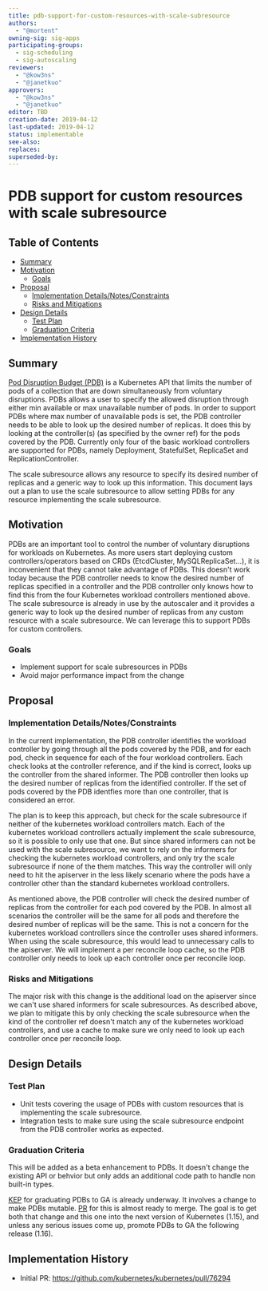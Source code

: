 ```yaml
---
title: pdb-support-for-custom-resources-with-scale-subresource
authors:
  - "@mortent"
owning-sig: sig-apps
participating-groups:
  - sig-scheduling
  - sig-autoscaling
reviewers:
  - "@kow3ns"
  - "@janetkuo"
approvers:
  - "@kow3ns"
  - "@janetkuo"
editor: TBD
creation-date: 2019-04-12
last-updated: 2019-04-12
status: implementable
see-also:
replaces:
superseded-by:
---
```


# PDB support for custom resources with scale subresource

## Table of Contents

<!-- toc -->
- [Summary](#summary)
- [Motivation](#motivation)
  - [Goals](#goals)
- [Proposal](#proposal)
  - [Implementation Details/Notes/Constraints](#implementation-detailsnotesconstraints)
  - [Risks and Mitigations](#risks-and-mitigations)
- [Design Details](#design-details)
  - [Test Plan](#test-plan)
  - [Graduation Criteria](#graduation-criteria)
- [Implementation History](#implementation-history)
<!-- /toc -->

## Summary

[Pod Disruption Budget (PDB)](https://kubernetes.io/docs/tasks/run-application/configure-pdb/)
is a Kubernetes API that limits the number of pods of a collection that are down simultaneously from voluntary disruptions. PDBs allows a user to specify the allowed disruption through either min available or max unavailable number of pods. In order to support PDBs where max number of unavailable pods is set, the PDB controller needs to be able to look up the desired number of replicas. It does this by looking at the controller(s) (as specified by the owner ref) for the pods covered by the PDB. Currently only four of the basic workload controllers are supported for PDBs, namely Deployment, StatefulSet, ReplicaSet and ReplicationController. 

The scale subresource allows any resource to specify its desired number of replicas and a generic way to look up this information. This document lays out a plan to use the scale subresource to allow setting PDBs for any resource implementing the scale subresource.

## Motivation

PDBs are an important tool to control the number of voluntary disruptions for workloads on Kubernetes. As more users start deploying custom controllers/operators based on CRDs (EtcdCluster, MySQLReplicaSet...), it is inconvenient that they cannot take advantage of PDBs. This doesn't work today because the PDB controller needs to know the desired number of replicas specified in a controller and the PDB controller only knows how to find this from the four Kubernetes workload controllers mentioned above. The scale subresource is already in use by the autoscaler and it provides a generic way to look up the desired number of replicas from any custom resource with a scale subresource. We can leverage this to support PDBs for custom controllers.

### Goals

- Implement support for scale subresources in PDBs
- Avoid major performance impact from the change

## Proposal

### Implementation Details/Notes/Constraints

In the current implementation, the PDB controller identifies the workload controller by going through all the pods covered by the PDB, and for each pod, check in sequence for each of the four workload controllers. Each check looks at the controller reference, and if the kind is correct, looks up the controller from the shared informer. The PDB controller then looks up the desired number of replicas from the identified controller. If the set of pods covered by the PDB identfies more than one controller, that is considered an error. 

The plan is to keep this approach, but check for the scale subresource if neither of the kubernetes workload controllers match. Each of the kubernetes workload controllers actually implement the scale subresource, so it is possible to only use that one. But since shared informers can not be used with the scale subresource, we want to rely on the informers for checking the kubernetes workload controllers, and only try the scale subresource if none of the them matches. This way the controller will only need to hit the apiserver in the less likely scenario where the pods have a controller other than the standard kubernetes workload controllers.

As mentioned above, the PDB controller will check the desired number of replicas from the controller for each pod covered by the PDB. In almost all scenarios the controller will be the same for all pods and therefore the desired number of replicas will be the same. This is not a concern for the kubernetes workload controllers since the controller uses shared informers. When using the scale subresource, this would lead to unnecessary calls to the apiserver. We will implement a per reconcile loop cache, so the PDB controller only needs to look up each controller once per reconcile loop.

### Risks and Mitigations

The major risk with this change is the additional load on the apiserver since we can't use shared informers for scale subresources. As described above, we plan to mitigate this by only checking the scale subresource when the kind of the controller ref doesn't match any of the kubernetes workload controllers, and use a cache to make sure we only need to look up each controller once per reconcile loop.

## Design Details

### Test Plan

* Unit tests covering the usage of PDBs with custom resources that is implementing the scale subresource.
* Integration tests to make sure using the scale subresource endpoint from the PDB controller works as expected.

### Graduation Criteria

This will be added as a beta enhancement to PDBs. It doesn't change the existing API or behvior but only adds an additional code path to handle non built-in types.

[KEP](https://github.com/kubernetes/enhancements/pull/904) for graduating PDBs to GA is already underway. It involves a change to make PDBs mutable. [PR](https://github.com/kubernetes/kubernetes/pull/69867) for this is almost ready to merge. The goal is to get both that change and this one into the next version of Kubernetes (1.15), and unless any serious issues come up, promote PDBs to GA the following release (1.16).

## Implementation History

- Initial PR: https://github.com/kubernetes/kubernetes/pull/76294

